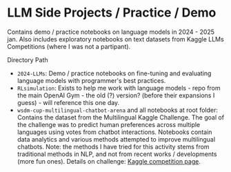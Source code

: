 # LLM Side Projects / Practice / Demo

Contains demo / practice notebooks on language models in 2024 - 2025 jan. Also includes exploratory notebooks on text datasets from Kaggle LLMs Competitions (where I was not a partipant).

Directory Path
- `2024-LLMs`: Demo / practice notebooks on fine-tuning and evaluating language models with programmer's best practices.
- `RLsimulation`: Exists to help me work with language models - repo from the main OpenAI Gym - the old (?) version? (before their expansions I guess) - will reference this one day.
- `wsdm-cup-multilingual-chatbot-arena` and all notebooks at root folder: Contains the dataset from the Multilingual Kaggle Challenge. The goal of the challenge was to predict human preferences across multiple languages using votes from chatbot interactions. Notebooks contain data analytics and various methods attempted to improve multilingual chatbots. Note: the methods I have tried for this activity stems from traditional methods in NLP, and not from recent works / developments (more fun ones). Details on challenge: [Kaggle competition page](https://www.kaggle.com/competitions/wsdm-cup-multilingual-chatbot-arena).